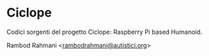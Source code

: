 # Ciclope
Codici sorgenti del progetto Ciclope: Raspberry Pi based Humanoid.

Rambod Rahmani <<rambodrahmani@autistici.org>>
